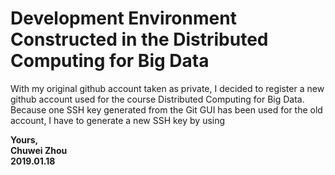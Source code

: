 # Development Environment Constructed in the Distributed Computing for Big Data                                                                                             
With my original github account taken as private, I decided to register a new github account used for the course Distributed Computing for Big Data. Because one SSH key generated from the Git GUI has been used for the old account, I have to generate a new SSH key by using [](https://help.github.com/articles/connecting-to-github-with-ssh/)                          
                  
                  
                    
                    

                      
**Yours,**                
**Chuwei Zhou**                    
**2019.01.18**                                 
